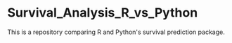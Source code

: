 # Survival_Analysis_R_vs_Python
This is a repository comparing R and Python's survival prediction package.
